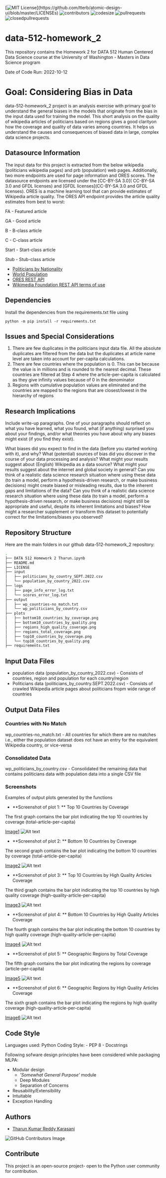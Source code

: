 [![MIT License](https://img.shields.io/apm/l/atomic-design-ui.svg?)](https://github.com/tterb/atomic-design-ui/blob/master/LICENSEs)
![contributors](https://img.shields.io/github/contributors/TharunKumarReddy5/data-512-homework_2.svg)
![codesize](https://img.shields.io/github/languages/code-size/TharunKumarReddy5/data-512-homework_2.svg) 
![pullrequests](https://img.shields.io/github/issues-pr/TharunKumarReddy5/data-512-homework_2.svg) 
![closedpullrequests](https://img.shields.io/github/issues-pr-closed-raw/TharunKumarReddy5/data-512-homework_2.svg)

# data-512-homework_2

This repository contains the Homework 2 for DATA 512 Human Centered Data Science course at the University of Washington - Masters in Data Science program

Date of Code Run: 2022-10-12

# Goal: Considering Bias in Data

data-512-homework_2 project is an analysis exercise with primary goal to understand the general biases in the models that originate from the bias in the input data used for training the model. This short analysis on the quality of wikipedia articles of politicians based on regions gives a good clarityon how the coverage and quality of data varies among countries. It helps us understand the causes and consequences of biased data in large, complex data science projects.

## Datasource Information

The input data for this project is extracted from the below wikipedia (politicians wikipedia pages) and prb (population) web pages. Additionally, two more endpoints are used for page information and ORES scores. The datasource endpoints are licensed under the [CC-BY-SA 3.0]( CC-BY-SA 3.0 and GFDL licenses) and [GFDL licenses](CC-BY-SA 3.0 and GFDL licenses). ORES is a machine learning tool that can provide estimates of Wikipedia article quality. The ORES API endpoint provides the article quality estimates from best to worst:

FA - Featured article

GA - Good article

B - B-class article

C - C-class article

Start - Start-class article

Stub - Stub-class article

 - [Politicians by Nationality](https://en.wikipedia.org/wiki/Category:Politicians_by_nationality)
 - [World Population](https://www.prb.org/international/indicator/population/table/)
 - [ORES REST API](https://www.mediawiki.org/wiki/ORES)
 - [Wikimedia Foundation REST API terms of use](https://www.mediawiki.org/wiki/REST_API#Terms_and_conditions)

## Dependencies

Install the dependencies from the requirements.txt file using

    python -m pip install -r requirements.txt

## Issues and Special Considerations

1. There are few duplicates in the politicians input data file. All the absolute duplicates are filtered from the data but the duplicates at article name level are taken into account for per-capita calculations. 
2. There are few countries where the population is 0. This can be because the value is in millions and is rounded to the nearest decimal. These countries are filtered at Step 4 where the article-per-capita is calculated as they give infinity values because of 0 in the denominator
3. Regions with cumulative population values are eliminated and the countries are mapped to the regions that are closest/lowest in the hierarchy of regions

## Research Implications

Include write-up paragraphs. One of your paragraphs should reflect on what you have learned, what you found, what (if anything) surprised you about your findings, and/or what theories you have about why any biases might exist (if you find they exist).

What biases did you expect to find in the data (before you started working with it), and why?
What (potential) sources of bias did you discover in the course of your data processing and analysis?
What might your results suggest about (English) Wikipedia as a data source?
What might your results suggest about the internet and global society in general?
Can you think of a realistic data science research situation where using these data (to train a model, perform a hypothesis-driven research, or make business decisions) might create biased or misleading results, due to the inherent gaps and limitations of the data?
Can you think of a realistic data science research situation where using these data (to train a model, perform a hypothesis-driven research, or make business decisions) might still be appropriate and useful, despite its inherent limitations and biases?
How might a researcher supplement or transform this dataset to potentially correct for the limitations/biases you observed?

## Repository Structure
Here are the main folders in our github data-512-homework_2 repository:
```bash
.
├── DATA 512 Homework 2 Tharun.ipynb
├── README.md
├── LICENSE
├── input
│   ├── politicians_by_country_SEPT.2022.csv
│   └── population_by_country_2022.csv
├── logs
│   ├── page_info_error_log.txt
│   └── scores_error_log.txt
├── output
│   ├── wp_countries-no_match.txt
│   └── wp_politicians_by_country.csv
├── plots
│   ├── bottom10_countries_by_coverage.png
│   ├── bottom10_countries_by_quality.png
│   ├── regions_high_quality_coverage.png
│   ├── regions_total_coverage.png
│   ├── top10_countries_by_coverage.png
│   └── top10_countries_by_quality.png
├── requirements.txt
```
## Input Data Files
- population data (population_by_country_2022.csv) - Consists of countries, region and population for each country/region
- Politicians data (politicians_by_country.SEPT.2022.csv) - Consists of crawled Wikipedia article pages about politicians fropm wide range of countries

## Output Data Files

### Countries with No Match
wp_countries-no_match.txt - All countries for which there are no matches i.e., either the population dataset does not have an entry for the equivalent Wikipedia country, or vice-versa

### Consolidated Data
wp_politicians_by_country.csv - Consolidated the remaining data that contains politicians data with population data into a single CSV file

### Screenshots

Examples of output plots generated by the functions

- **Screenshot of plot 1: ** Top 10 Countries by Coverage

The first graph contains the bar plot indicating the top 10 countries by coverage (total-article-per-capita)

[Image1](https://github.com/TharunKumarReddy5/data-512-homework_2/blob/main/plots/top10_countries_by_coverage.png)
![Alt text](https://github.com/TharunKumarReddy5/data-512-homework_2/blob/main/plots/top10_countries_by_coverage.png "Top 10 Countries by Coverage")

- **Screenshot of plot 2: ** Bottom 10 Countries by Coverage

The second graph contains the bar plot indicating the bottom 10 countries by coverage (total-article-per-capita)

[Image2](https://github.com/TharunKumarReddy5/data-512-homework_2/blob/main/plots/bottom10_countries_by_coverage.png)
![Alt text](https://github.com/TharunKumarReddy5/data-512-homework_2/blob/main/plots/bottom10_countries_by_coverage.png "Bottom 10 Countries by Coverage")

- **Screenshot of plot 3: ** Top 10 Countries by High Quality Articles Coverage

The third graph contains the bar plot indicating the top 10 countries by high quality coverage (high-quality-article-per-capita)

[Image3](https://github.com/TharunKumarReddy5/data-512-homework_2/blob/main/plots/top10_countries_by_quality.png)
![Alt text](https://github.com/TharunKumarReddy5/data-512-homework_2/blob/main/plots/top10_countries_by_quality.png "Top 10 Countries by High Quality Articles Coverage")

- **Screenshot of plot 4: ** Bottom 10 Countries by High Quality Articles Coverage

The fourth graph contains the bar plot indicating the bottom 10 countries by high quality coverage (high-quality-article-per-capita)

[Image4](https://github.com/TharunKumarReddy5/data-512-homework_2/blob/main/plots/bottom10_countries_by_quality.png)
![Alt text](https://github.com/TharunKumarReddy5/data-512-homework_2/blob/main/plots/bottom10_countries_by_quality.png "Bottom 10 Countries by High Quality Articles Coverage")

- **Screenshot of plot 5: ** Geographic Regions by Total Coverage

The fifth graph contains the bar plot indicating the regions by coverage (article-per-capita)

[Image5](https://github.com/TharunKumarReddy5/data-512-homework_2/blob/main/plots/regions_total_coverage.png)
![Alt text](https://github.com/TharunKumarReddy5/data-512-homework_2/blob/main/plots/regions_total_coverage.png "Regions Articles Coverage")

- **Screenshot of plot 6: ** Geographic Regions by High Quality Articles Coverage

The sixth graph contains the bar plot indicating the regions by high quality coverage (high-quality-article-per-capita)

[Image6](https://github.com/TharunKumarReddy5/data-512-homework_2/blob/main/plots/regions_high_quality_coverage.png)
![Alt text](https://github.com/TharunKumarReddy5/data-512-homework_2/blob/main/plots/regions_high_quality_coverage.png "Regions High Quality Articles Coverage")

## Code Style

Languages used: Python
Coding Style:
    - PEP 8
    - Docstrings

Following sofware design principles have been considered while packaging MLPA:

- Modular design
    - *'Somewhat General Purpose'* module
    - Deep Modules
    - Separation of Concerns
- Reusability/Extensibility
- Intuitable
- Exception Handling

## Authors
- [Tharun Kumar Reddy Karasani](https://github.com/TharunKumarReddy5)

![GitHub Contributors Image](https://contrib.rocks/image?repo=TharunKumarReddy5/data-512-homework_1)

## Contribute

This project is an open-source project- open to the Python user community for contribution.
